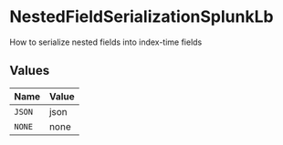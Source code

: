 # NestedFieldSerializationSplunkLb

How to serialize nested fields into index-time fields


## Values

| Name   | Value  |
| ------ | ------ |
| `JSON` | json   |
| `NONE` | none   |